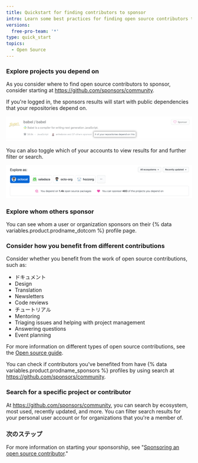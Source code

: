 ```yaml
---
title: Quickstart for finding contributors to sponsor
intro: Learn some best practices for finding open source contributors to sponsor.
versions:
  free-pro-team: '*'
type: quick_start
topics:
  - Open Source
---
```


### Explore projects you depend on

As you consider where to find open source contributors to sponsor, consider starting at https://github.com/sponsors/community.

If you're logged in, the sponsors results will start with public dependencies that your repositories depend on.

![The Babel open source project with highlighted text that says "4 of your repositories depend on this"](/assets/images/help/sponsors/example-of-open-source-project-dependency.png)

You can also toggle which of your accounts to view results for and further filter or search.

![Search options on sponsors community search page](/assets/images/help/sponsors/sponsors-search-options.png)

### Explore whom others sponsor

You can see whom a user or organization sponsors on their {% data variables.product.prodname_dotcom %} profile page.

### Consider how you benefit from different contributions

Consider whether you benefit from the work of open source contributions, such as:
 - ドキュメント
 - Design
 - Translation
 - Newsletters
 - Code reviews
 - チュートリアル
 - Mentoring
 - Triaging issues and helping with project management
 - Answering questions
 - Event planning

For more information on different types of open source contributions, see the [Open source guide](https://opensource.guide/how-to-contribute/#you-dont-have-to-contribute-code).

You can check if contributors you've benefited from have {% data variables.product.prodname_sponsors %} profiles by using search at https://github.com/sponsors/community.

### Search for a specific project or contributor

At https://github.com/sponsors/community, you can search by ecosystem, most used, recently updated, and more. You can filter search results for your personal user account or for organizations that you're a member of.

### 次のステップ

For more information on starting your sponsorship, see "[Sponsoring an open source contributor](/sponsors/sponsoring-open-source-contributors/sponsoring-an-open-source-contributor)."
